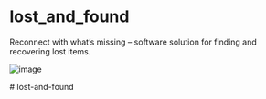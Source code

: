 # lost_and_found

Reconnect with what’s missing – software  solution for finding and recovering lost items.

![image](https://github.com/user-attachments/assets/e2564169-50ad-463c-a0e0-39b61ae9739f)

#   l o s t - a n d - f o u n d  
 